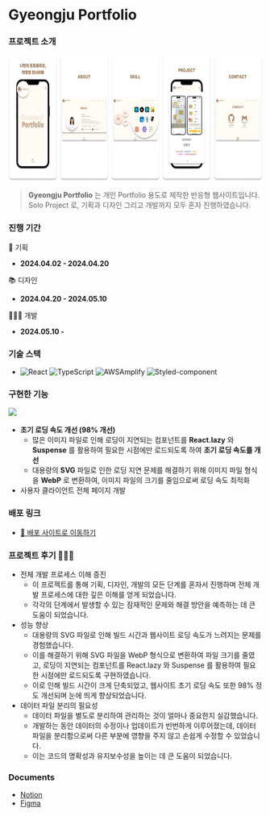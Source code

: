 # Gyeongju Portfolio

### 프로젝트 소개

<img src="./src/assets/images/readme/Portfolio.png" alt="project-image" height="250">

> **Gyeongju Portfolio** 는 개인 Portfolio 용도로 제작한 반응형 웹사이트입니다.   
> Solo Project 로, 기획과 디자인 그리고 개발까지 모두 혼자 진행하였습니다.

### 진행 기간

📄 기획
- **2024.04.02 - 2024.04.20**

📚 디자인
- **2024.04.20 - 2024.05.10**

👩🏻‍💻 개발
- **2024.05.10 -**

### 기술 스택

- ![React](https://img.shields.io/badge/React-61DAFB?style=flat&logo=React&logoColor=white)
  ![TypeScript](https://img.shields.io/badge/TypeScript-3178C6?style=flat&logo=typescript&logoColor=white)
  ![AWSAmplify](https://img.shields.io/badge/Aws%20Amplify-FF9900?style=flat&logo=awsamplify&logoColor=white)
  ![Styled-component](https://img.shields.io/badge/styled%20components-DB7093?style=flat&logo=styledcomponents&logoColor=white)

### 구현한 기능

![](https://github.com/gyeongju1230/gyeongju-portfolio/assets/127480050/73898aaf-43d6-4b22-b3d5-8c8a71298d25)

- **초기 로딩 속도 개선 (98% 개선)**
  - 많은 이미지 파일로 인해 로딩이 지연되는 컴포넌트를 **React.lazy** 와 **Suspense** 를 활용하여 필요한 시점에만 로드되도록 하여 **초기 로딩 속도를 개선**
  - 대용량의 **SVG** 파일로 인한 로딩 지연 문제를 해결하기 위해 이미지 파일 형식을 **WebP** 로 변환하여, 이미지 파일의 크기를 줄임으로써 로딩 속도 최적화
- 사용자 클라이언트 전체 페이지 개발

### 배포 링크

- [🔗 배포 사이트로 이동하기](https://portfolio.jung-gyeongju.com)


### 프로젝트 후기 🙇🏻‍♀️

- 전체 개발 프로세스 이해 증진
  - 이 프로젝트를 통해 기획, 디자인, 개발의 모든 단계를 혼자서 진행하며 전체 개발 프로세스에 대한 깊은 이해를 얻게 되었습니다.
  - 각각의 단계에서 발생할 수 있는 잠재적인 문제와 해결 방안을 예측하는 데 큰 도움이 되었습니다.
- 성능 향상
  - 대용량의 SVG 파일로 인해 빌드 시간과 웹사이트 로딩 속도가 느려지는 문제를 경험했습니다.
  - 이를 해결하기 위해 SVG 파일을 WebP 형식으로 변환하여 파일 크기를 줄였고, 로딩이 지연되는 컴포넌트를 React.lazy 와 Suspense 를 활용하여 필요한 시점에만 로드되도록 구현하였습니다.
  - 이로 인해 빌드 시간이 크게 단축되었고, 웹사이트 초기 로딩 속도 또한 98% 정도 개선되며 눈에 띄게 향상되었습니다.
- 데이터 파일 분리의 필요성
  - 데이터 파일을 별도로 분리하여 관리하는 것이 얼마나 중요한지 실감했습니다.
  - 개발하는 동안 데이터의 수정이나 업데이트가 빈번하게 이루어졌는데, 데이터 파일을 분리함으로써 다른 부분에 영향을 주지 않고 손쉽게 수정할 수 있었습니다.
  - 이는 코드의 명확성과 유지보수성을 높이는 데 큰 도움이 되었습니다.

### Documents

- [Notion](https://www.notion.so/gyeongju/GyeongJu-Portfolio-345d1d6309144c1a9fd09af8fa081209?pvs=4)
- [Figma](https://zrr.kr/ZM9j)
